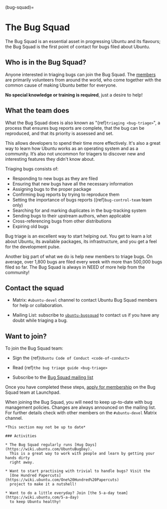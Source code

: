 (bug-squad)=
# The Bug Squad

The Bug Squad is an essential asset in progressing Ubuntu and its flavours; the
Bug Squad is the first point of contact for bugs filed about Ubuntu.


## Who is in the Bug Squad?

Anyone interested in triaging bugs can join the Bug Squad. The
[members](https://launchpad.net/~bugsquad/+members) are primarily volunteers
from around the world, who come together with the common cause of making
Ubuntu better for everyone.

**No special knowledge or training is required**, just a desire to help!


## What the team does

What the Bug Squad does is also known as "{ref}`triaging <bug-triage>`", a
process that ensures bug reports are complete, that the bug can be reproduced,
and that its priority is assessed and set.

This allows developers to spend their time more effectively. It's also a great
way to learn how Ubuntu works as an operating system and as a community. It’s
also not uncommon for triagers to discover new and interesting features they
didn't know about.

Triaging bugs consists of:

* Responding to new bugs as they are filed
* Ensuring that new bugs have all the necessary information
* Assigning bugs to the proper package
* Confirming bug reports by trying to reproduce them
* Setting the importance of bugs reports ({ref}`bug-control-team` team only)
* Searching for and marking duplicates in the bug-tracking system
* Sending bugs to their upstream authors, when applicable
* Cross-referencing bugs from other distributions
* Expiring old bugs

Bug triage is an excellent way to start helping out. You get to learn a lot
about Ubuntu, its available packages, its infrastructure, and you get a feel
for the development pulse.

Another big part of what we do is help new members to triage bugs. On average,
over 1,800 bugs are filed every week with more than 500,000 bugs filed so far.
The Bug Squad is always in NEED of more help from the community!


## Contact the squad

* Matrix: `#ubuntu-devel` channel to contact Ubuntu Bug Squad members for help or
  collaboration.

* Mailing List: subscribe to [`ubuntu-bugsquad`](https://lists.ubuntu.com/mailman/listinfo/ubuntu-bugsquad)
  to contact us if you have any doubt while triaging a bug. 


## Want to join?

To join the Bug Squad team:

* Sign the {ref}`Ubuntu Code of Conduct <code-of-conduct>`

* Read {ref}`the bug triage guide <bug-triage>`

* Subscribe to the [Bug Squad mailing list](https://lists.ubuntu.com/mailman/listinfo/ubuntu-bugsquad) 

Once you have completed these steps,
[apply for membership](https://launchpad.net/~bugsquad/+join) on the Bug Squad
team at Launchpad.

When joining the Bug Squad, you will need to keep up-to-date with bug management
policies. Changes are always announced on the mailing list. For further details
check with other members on the `#ubuntu-devel` Matrix channel.


```{note}
*This section may not be up to date*

### Activities

* The Bug Squad regularly runs [Hug Days](https://wiki.ubuntu.com/UbuntuBugDay).
  This is a great way to work with people and learn by getting your hands dirty
  right away.

* Want to start practising with trivial to handle bugs? Visit the
  [One Hundred Papercuts](https://wiki.ubuntu.com/One%20Hundred%20Papercuts)
  project to make it a nutshell!

* Want to do a little everyday? Join [the 5-a-day team](https://wiki.ubuntu.com/5-a-day)
  to keep Ubuntu healthy!
```

